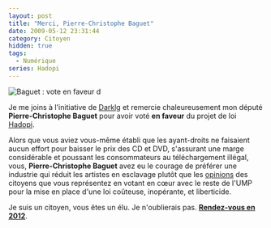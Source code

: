 ```yaml
---
layout: post
title: "Merci, Pierre-Christophe Baguet"
date: 2009-05-12 23:31:44
category: Citoyen
hidden: true
tags:
  - Numérique
series: Hadopi
---
```


![Baguet&nbsp;: vote en faveur d](/images/)

Je me joins à l'initiative de [Darklg](//darklg.me/2009/05/merci-michel-herbillon/?utm_source=feedburner&amp;utm_medium=feed&amp;utm_campaign=Feed%3A%20darklg%20%28Darklg%20-%20Int%C3%A9gration%2C%20d%C3%A9veloppement%20web%2C%20SEO%2C%20caf%C3%A9ine%29) et remercie chaleureusement mon député **Pierre-Christophe Baguet** pour avoir voté **en faveur** du projet de loi [Hadopi](/blog/tag/Hadopi/).

Alors que vous aviez vous-même établi que les ayant-droits ne faisaient aucun effort pour baisser le prix des CD et DVD, s'assurant une marge considérable et poussant les consommateurs au téléchargement illégal, vous, **Pierre-Christophe Baguet** avez eu le courage de préférer une industrie qui réduit les artistes en esclavage plutôt que les [opinions](/blog/courrier-adresse-ce-matin-a-pc-baguet/) des citoyens que vous représentez en votant en cœur avec le reste de l'UMP pour la mise en place d'une loi coûteuse, inopérante, et liberticide.

Je suis un citoyen, vous êtes un élu.
Je n'oublierais pas. [**Rendez-vous en 2012**](http://www2.assemblee-nationale.fr/decouvrir-l-assemblee/role-et-pouvoirs-de-l-assemblee-nationale/le-depute/l-election-des-deputes).
